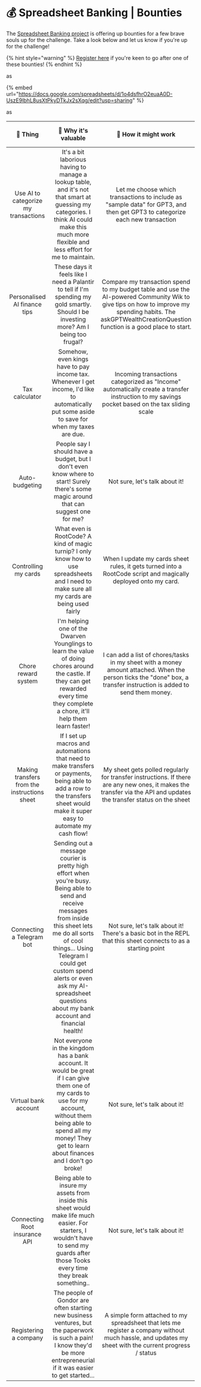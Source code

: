 # 💰 Spreadsheet Banking | Bounties

The [Spreadsheet Banking project](https://www.offerzen.com/blog/programmable-banking-community-banking-on-spreadsheets) is offering up bounties for a few brave souls up for the challenge. Take a look below and let us know if you're up for the challenge!&#x20;

{% hint style="warning" %}
[Register here](https://8malmkzgvs8.typeform.com/to/BLrc8k7X) if you're keen to go after one of these bounties!
{% endhint %}

as

{% embed url="https://docs.google.com/spreadsheets/d/1o4dsfhrO2euaA0D-UszE9lbhL8usXtPkyDTkJx2sXqg/edit?usp=sharing" %}

as

|                   🎯 Thing                   |                                                                                                                                              🤩 Why it's valuable                                                                                                                                              |                                                                                             🤔 How it might work                                                                                            | 💪 Difficulty bounty |
| :------------------------------------------: | :------------------------------------------------------------------------------------------------------------------------------------------------------------------------------------------------------------------------------------------------------------------------------------------------------------: | :---------------------------------------------------------------------------------------------------------------------------------------------------------------------------------------------------------: | :------------------: |
|     Use AI to categorize my transactions     |                                                           It's a bit laborious having to manage a lookup table, and it's not that smart at guessing my categories. I think AI could make this much more flexible and less effort for me to maintain.                                                           |                                         Let me choose which transactions to include as "sample data" for GPT3, and then get GPT3 to categorize each new transaction                                         |    Epic swag pack    |
|         Personalised AI finance tips         |                                                                                     These days it feels like I need a Palantir to tell if I'm spending my gold smartly. Should I be investing more? Am I being too frugal?                                                                                     | Compare my transaction spend to my budget table and use the AI-powered Community Wik to give tips on how to improve my spending habits. The askGPTWealthCreationQuestion function is a good place to start. |        R10,000       |
|                Tax calculator                |                                                                                 Somehow, even kings have to pay income tax. Whenever I get income, I'd like to automatically put some aside to save for when my taxes are due.                                                                                 |                                Incoming transactions categorized as "Income" automatically create a transfer instruction to my savings pocket based on the tax sliding scale                                |        R10,000       |
|                Auto-budgeting                |                                                                                     People say I should have a budget, but I don't even know where to start! Surely there's some magic around that can suggest one for me?                                                                                     |                                                                                        Not sure, let's talk about it!                                                                                       |        R10,000       |
|             Controlling my cards             |                                                                                  What even is RootCode? A kind of magic turnip? I only know how to use spreadsheets and I need to make sure all my cards are being used fairly                                                                                 |                                                When I update my cards sheet rules, it gets turned into a RootCode script and magically deployed onto my card.                                               |        R10,000       |
|              Chore reward system             |                                                            I'm helping one of the Dwarven Younglings to learn the value of doing chores around the castle. If they can get rewarded every time they complete a chore, it'll help them learn faster!                                                            |                     I can add a list of chores/tasks in my sheet with a money amount attached. When the person ticks the "done" box, a transfer instruction is added to send them money.                    |        R10,000       |
| Making transfers from the instructions sheet |                                                                  If I set up macros and automations that need to make transfers or payments, being able to add a row to the transfers sheet would make it super easy to automate my cash flow!                                                                 |                     My sheet gets polled regularly for transfer instructions. If there are any new ones, it makes the transfer via the API and updates the transfer status on the sheet                     |        R15,000       |
|           Connecting a Telegram bot          | Sending out a message courier is pretty high effort when you're busy. Being able to send and receive messages from inside this sheet lets me do all sorts of cool things... Using Telegram I could get custom spend alerts or even ask my AI-spreadsheet questions about my bank account and financial health! |                                                Not sure, let's talk about it! There's a basic bot in the REPL that this sheet connects to as a starting point                                               |        R15,000       |
|             Virtual bank account             |                                        Not everyone in the kingdom has a bank account. It would be great if I can give them one of my cards to use for my account, without them being able to spend all my money! They get to learn about finances and I don't go broke!                                       |                                                                                        Not sure, let's talk about it!                                                                                       |        R20,000       |
|         Connecting Root insurance API        |                                                             Being able to insure my assets from inside this sheet would make life much easier. For starters, I wouldn't have to send my guards after those Tooks every time they break something..                                                             |                                                                                        Not sure, let's talk about it!                                                                                       |        R25,000       |
|             Registering a company            |                                                                    The people of Gondor are often starting new business ventures, but the paperwork is such a pain! I know they'd be more entrepreneurial if it was easier to get started...                                                                   |                            A simple form attached to my spreadsheet that lets me register a company without much hassle, and updates my sheet with the current progress / status                            |        R15,000       |
